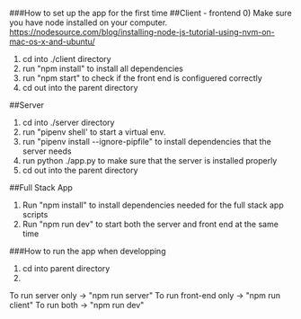 ###How to set up the app for the first time
##Client - frontend 
0) Make sure you have node installed on your computer. https://nodesource.com/blog/installing-node-js-tutorial-using-nvm-on-mac-os-x-and-ubuntu/
1) cd into ./client directory
2) run "npm install" to install all dependencies
3) run "npm start" to check if the front end is configuered correctly
4) cd out into the parent directory

##Server
1) cd into ./server directory
2) run "pipenv shell' to start a virtual env.
3) run "pipenv install --ignore-pipfile" to install dependencies that the server needs
4) run python ./app.py to make sure that the server is installed properly
5) cd out into the parent directory

##Full Stack App
1) Run "npm install" to install dependencies needed for the full stack app scripts
2) Run "npm run dev" to start both the server and front end at the same time

###How to run the app when developping
1) cd into parent directory
2)
To run server only -> "npm run server"
To run front-end only -> "npm run client"
To run both -> "npm run dev"